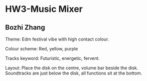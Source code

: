 # HW3-Music Mixer
## Bozhi Zhang
Theme:
Edm festival vibe with high contact colour.

Colour scheme:
Red, yellow, purple

Tracks keyword:
Futuristic, energetic, fervent.

Layout:
Place the disk on the centre, volume bar beside the disk.
Soundtracks are just below the disk, all functions sit at the bottom.
